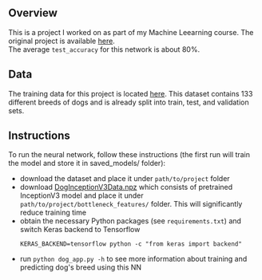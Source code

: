 ## Overview

This is a project I worked on as part of my Machine Leearning course. The original project is available
[here](https://github.com/jeremyjordan/machine-learning/tree/master/projects/dog-project).  
The average `test_accuracy` for this network is about 80%.

## Data

The training data for this project is located [here](https://s3-us-west-1.amazonaws.com/udacity-aind/dog-project/dogImages.zip).
This dataset contains 133 different breeds of dogs and is already split into train, test, and validation sets.

## Instructions

To run the neural network, follow these instructions (the first run will train the model and store it in saved_models/ folder):
* download the dataset and place it under `path/to/project` folder
* download [DogInceptionV3Data.npz](https://s3-us-west-1.amazonaws.com/udacity-aind/dog-project/DogInceptionV3Data.npz)
which consists of pretrained InceptionV3 model and place it under `path/to/project/bottleneck_features/` folder. This will significantly reduce training time
* obtain the necessary Python packages (see `requirements.txt`) and switch Keras backend to Tensorflow
  ```
  KERAS_BACKEND=tensorflow python -c "from keras import backend"
  ```
* run `python dog_app.py -h` to see more information about training and predicting dog's breed using this NN
